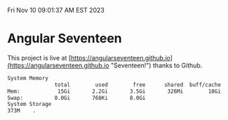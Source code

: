 Fri Nov 10 09:01:37 AM EST 2023

# Angular Seventeen


This project is live at [https://angularseventeen.github.io](https://angularseventeen.github.io "Seventeen!") thanks to Github.

```bash
System Memory
               total        used        free      shared  buff/cache   available
Mem:            15Gi       2.2Gi       3.5Gi       326Mi        10Gi        13Gi
Swap:          8.0Gi       768Ki       8.0Gi
System Storage
373M	.

